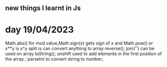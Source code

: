## new things I learnt in Js
# day 19/04/2023
Math.abs() for mod value,Math.sign(x) gets sign of x and Math.pow() or x**y is x^y
split is can convert anything to array 
reverse();
join('') can be used on array
toString();
unshift used to add elements in the first position of the array ;
parseInt to convert string to number;